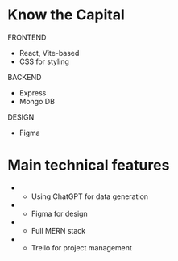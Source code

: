 # Know the Capital

FRONTEND

- React, Vite-based
- CSS for styling

BACKEND

- Express
- Mongo DB

DESIGN

- Figma

# Main technical features

- - Using ChatGPT for data generation
- - Figma for design
- - Full MERN stack
- - Trello for project management

